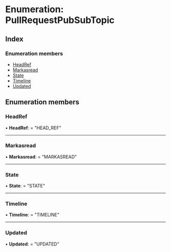 
# Enumeration: PullRequestPubSubTopic

## Index

### Enumeration members

* [HeadRef](pullrequestpubsubtopic.md#headref)
* [Markasread](pullrequestpubsubtopic.md#markasread)
* [State](pullrequestpubsubtopic.md#state)
* [Timeline](pullrequestpubsubtopic.md#timeline)
* [Updated](pullrequestpubsubtopic.md#updated)

## Enumeration members

###  HeadRef

• **HeadRef**: = "HEAD_REF"

___

###  Markasread

• **Markasread**: = "MARKASREAD"

___

###  State

• **State**: = "STATE"

___

###  Timeline

• **Timeline**: = "TIMELINE"

___

###  Updated

• **Updated**: = "UPDATED"
